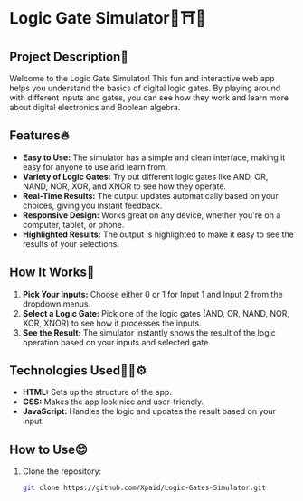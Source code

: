 # Logic Gate Simulator🧠⛩️👀

## Project Description📜

Welcome to the Logic Gate Simulator! This fun and interactive web app helps you understand the basics of digital logic gates. By playing around with different inputs and gates, you can see how they work and learn more about digital electronics and Boolean algebra.

## Features🔥

- **Easy to Use:** The simulator has a simple and clean interface, making it easy for anyone to use and learn from.
- **Variety of Logic Gates:** Try out different logic gates like AND, OR, NAND, NOR, XOR, and XNOR to see how they operate.
- **Real-Time Results:** The output updates automatically based on your choices, giving you instant feedback.
- **Responsive Design:** Works great on any device, whether you're on a computer, tablet, or phone.
- **Highlighted Results:** The output is highlighted to make it easy to see the results of your selections.

## How It Works🤔

1. **Pick Your Inputs:** Choose either 0 or 1 for Input 1 and Input 2 from the dropdown menus.
2. **Select a Logic Gate:** Pick one of the logic gates (AND, OR, NAND, NOR, XOR, XNOR) to see how it processes the inputs.
3. **See the Result:** The simulator instantly shows the result of the logic operation based on your inputs and selected gate.

## Technologies Used👨‍💻⚙️

- **HTML:** Sets up the structure of the app.
- **CSS:** Makes the app look nice and user-friendly.
- **JavaScript:** Handles the logic and updates the result based on your input.

## How to Use😊

1. Clone the repository:
   ```sh
   git clone https://github.com/Xpaid/Logic-Gates-Simulator.git
